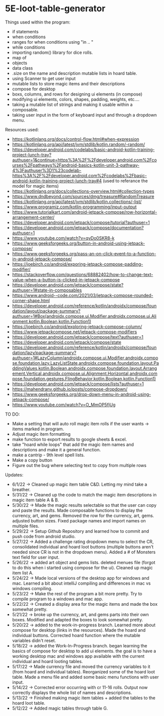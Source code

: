 # 5E-loot-table-generator

Things used within the program:

- if statements
- when conditions
- ranges for when conditions using "in .. "
- while conditions
- importing random() library for dice rolls.
- map of
- objects
- data class
- .size on the name and description mutable lists in hoard table.
- using Scanner to get user input
- mutable lists to store magic items and their descriptions
- compose for desktop
- boxs, columns, and rows for designing ui elements (in compose)
- modifying ui elements, colors, shapes, padding, weights, etc....
- taking a mutable list of strings and making it usable within a composable. 
- taking user input in the form of keyboard input and through a dropdown menu. 

Resources used:

- https://kotlinlang.org/docs/control-flow.html#when-expression
- https://kotlinlang.org/api/latest/jvm/stdlib/kotlin.random/-random/
- https://developer.android.com/codelabs/basic-android-kotlin-training-project-lunch-tray?authuser=1&continue=https%3A%2F%2Fdeveloper.android.com%2Fcourses%2Fpathways%2Fandroid-basics-kotlin-unit-3-pathway-4%3Fauthuser%3D1%23codelab-https%3A%2F%2Fdeveloper.android.com%2Fcodelabs%2Fbasic-android-kotlin-training-project-lunch-tray#4 (used to referance the model for magic items)
- https://kotlinlang.org/docs/collections-overview.html#collection-types
- https://www.dndbeyond.com/sources/dmg/treasure#RandomTreasure
- https://kotlinlang.org/api/latest/jvm/stdlib/kotlin.collections/-list/
- https://www.programiz.com/kotlin-programming/input-output
-   https://www.tutorialkart.com/android-jetpack-compose/row-horizontal-arrangement-center/
-   https://developer.android.com/jetpack/compose/tutorial?authuser=1
-   https://developer.android.com/jetpack/compose/documentation?authuser=1
-   https://www.youtube.com/watch?v=qvDo0SKR8-k
-   https://www.geeksforgeeks.org/button-in-android-using-jetpack-compose/
-   https://www.geeksforgeeks.org/pass-an-on-click-event-to-a-function-in-android-jetpack-compose/
-   https://joebirch.co/android/exporing-jetpack-compose-padding-modifier/
-   https://stackoverflow.com/questions/68882402/how-to-change-text-value-when-a-button-is-clicked-in-jetpack-compose
-   https://developer.android.com/jetpack/compose/state?authuser=1#state-in-composables
-   https://www.android--code.com/2021/03/jetpack-compose-rounded-corner-shape.html
-   https://developer.android.com/reference/kotlin/androidx/compose/foundation/layout/package-summary?authuser=1#Box(androidx.compose.ui.Modifier,androidx.compose.ui.Alignment,kotlin.Boolean,kotlin.Function1)
-   https://joebirch.co/android/exploring-jetpack-compose-column/
-   https://www.jetpackcompose.net/jetpack-compose-modifiers
-   https://developer.android.com/jetpack/compose/text?authuser=1
-   https://developer.android.com/jetpack/compose/state
-   https://developer.android.com/reference/kotlin/androidx/compose/foundation/lazy/package-summary?authuser=1#LazyColumn(androidx.compose.ui.Modifier,androidx.compose.foundation.lazy.LazyListState,androidx.compose.foundation.layout.PaddingValues,kotlin.Boolean,androidx.compose.foundation.layout.Arrangement.Vertical,androidx.compose.ui.Alignment.Horizontal,androidx.compose.foundation.gestures.FlingBehavior,kotlin.Boolean,kotlin.Function1)
-   https://developer.android.com/jetpack/compose/lists?authuser=1
-   https://mahendranv.github.io/posts/compose-dropdown/
-   https://www.geeksforgeeks.org/drop-down-menu-in-android-using-jetpack-compose/
-   https://www.youtube.com/watch?v=O_MmOP5fjUg

TO DO:

- Make a setting that will auto roll magic item rolls if the user wants -> items marked in program.  
- Adjust magic item formatting
- make function to export results to google sheets & excel.
- take "hoard while loops" that add the magic item names and descriptions and make it a general function.
- make a cantrip - 9th level spell lists.
- Make a copy button
- Figure out the bug where selecting text to copy from multiple rows

Updates:
- 6/1/22 -> Cleaned up magic item table C&D. Letting my mind take a breather. 
- 5/31/22 -> Cleaned up the code to match the magic item descriptions in magic item table A & B. 
- 5/30/22 -> Made the magic results selectable so that the user can copy and paste the results. Made composable functions to display the currency, art, and gems. Removed the row for the currency, art, gems. adjusted button sizes. Fixed package names and import names on multiple files.
- 5/29/22 -> Setup Github Repository and learned how to commit and push code from android studio. 
- 5/27/22 -> Added a challenge rating dropdown menu to select the CR, consolidated individual and hoard loot buttons (multiple buttons aren't needed since CR is not in the dropdown menu). Added a # of Monsters text field for user input. 
- 5/26/22 -> added art object and gems lists. deleted menues file (forgot to do this when i started using compose for the ui). Cleaned up magic item list A. 
- 5/24/22 -> Made local versions of the desktop app for windows and mac. Learned a bit about intelliJ compiling and differences in mac vs windows compiling.
- 5/23/22 -> Make the rest of the program a bit more pretty. Try to compile program to a windows and mac app.
- 5/22/22 -> Created a display area for the magic items and made the box somewhat pretty.
- 5/21/22 -> broke up the currency, art, and gems parts into their own boxes. Modified and adapted the boxes to look somewhat pretty.
- 5/20/22 -> added to the work-in-progress branch. Learned more about compose for desktop (links in the resources). Made the hoard and individual buttons. Corrected hoard function where the mutable variables didn't reset.
- 5/18/22 -> added the Work-In-Progress branch. began learning the basics of compose for desktop to add ui elements. the goal is to have a working desktop mac and windows app available with the current individual and hoard looting tables.
- 5/17/22 -> Made currency file and moved the currency variables to it (from hoard and individual tables). Reorganized some of the hoard loot table. Made a menu file and added some basic menu functions with user input.
- 5/14/22 -> Corrected error occurring with cr 11-16 rolls. Output now correctly displays the whole list of names and descriptions.
- 5/13/22 -> Finished making magic item tables + added the tables to the hoard loot table.
- 5/12/22 -> Added magic tables through table G.
